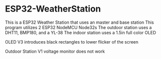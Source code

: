# ESP32-WeatherStation
This is a ESP32 Weather Station that uses an master and base station
This program utilizes 2 ESP32 NodeMCU Node32s
The outdoor station uses a DHT11, BMP180, and a YL-38
The indoor station uses a 1.5in full color OLED

OLED V3 introduces black rectangles to lower flicker of the screen

Outdoor Station V1 voltage monitor does not work
